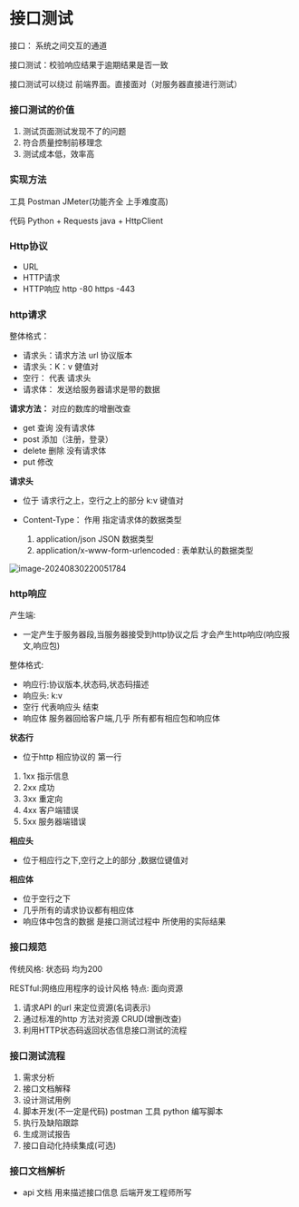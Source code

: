# 接口测试

 接口： 系统之间交互的通道

接口测试：校验响应结果于逾期结果是否一致

接口测试可以绕过 前端界面。直接面对（对服务器直接进行测试）

### 接口测试的价值

1. 测试页面测试发现不了的问题
2. 符合质量控制前移理念
3. 测试成本低，效率高

### 实现方法

工具 Postman  JMeter(功能齐全 上手难度高)

代码  Python + Requests    java + HttpClient

### Http协议

- URL
- HTTP请求
- HTTP响应  http -80 https -443

### http请求

整体格式：

- 请求头：请求方法 url  协议版本
- 请求头：K：v 健值对
- 空行： 代表 请求头
- 请求体： 发送给服务器请求是带的数据

**请求方法：**  对应的数库的增删改查

- get 查询  没有请求体
- post 添加（注册，登录）
- delete 删除 没有请求体
- put 修改

**请求头**

- 位于 请求行之上，空行之上的部分   k:v 键值对

- Content-Type： 作用 指定请求体的数据类型

  1. application/json  JSON 数据类型
  2. application/x-www-form-urlencoded : 表单默认的数据类型

  

![image-20240830220051784](C:\Users\田园佳\AppData\Roaming\Typora\typora-user-images\image-20240830220051784.png)

### http响应

产生端:

- 一定产生于服务器段,当服务器接受到http协议之后 才会产生http响应(响应报文,响应包)

整体格式:

- 响应行:协议版本,状态码,状态码描述
- 响应头: k:v
- 空行 代表响应头 结束
- 响应体 服务器回给客户端,几乎 所有都有相应包和响应体



**状态行**

- 位于http 相应协议的 第一行

1. 1xx 指示信息
2. 2xx 成功
3. 3xx 重定向
4. 4xx 客户端错误
5. 5xx 服务器端错误

**相应头**

- 位于相应行之下,空行之上的部分 ,数据位键值对

**相应体**

- 位于空行之下
- 几乎所有的请求协议都有相应体
- 响应体中包含的数据 是接口测试过程中 所使用的实际结果



### 接口规范

传统风格:  状态码 均为200

RESTful:网络应用程序的设计风格  特点: 面向资源  

1. 请求API 的url 来定位资源(名词表示)
2. 通过标准的http 方法对资源 CRUD(增删改查)
3. 利用HTTP状态码返回状态信息接口测试的流程

### 接口测试流程

1. 需求分析
2. 接口文档解释
3. 设计测试用例
4. 脚本开发(不一定是代码)   postman 工具  python 编写脚本
5. 执行及缺陷跟踪
6. 生成测试报告
7. 接口自动化持续集成(可选)

### 接口文档解析

- api 文档 用来描述接口信息 后端开发工程师所写







